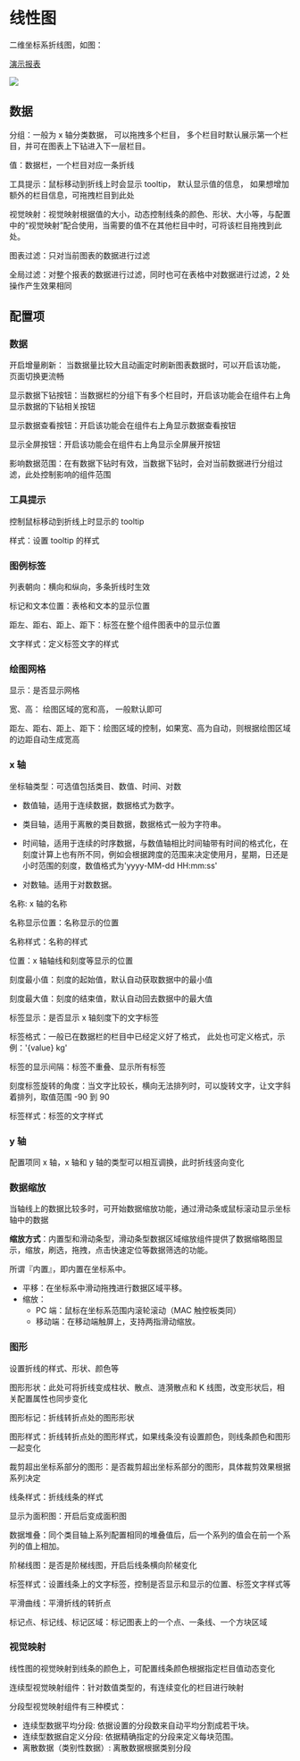 # 线性图

二维坐标系折线图，如图：

[演示报表](https://datahu.cn/report?key=fa0514e4f5b64518c6b53af83f2b41e3#/detail)

![](/assets/2021-09-08-11-37-45-image.png)

## 数据

分组：一般为 x 轴分类数据， 可以拖拽多个栏目， 多个栏目时默认展示第一个栏目，并可在图表上下钻进入下一层栏目。

值：数据栏，一个栏目对应一条折线

工具提示：鼠标移动到折线上时会显示 tooltip， 默认显示值的信息， 如果想增加额外的栏目信息，可拖拽栏目到此处

视觉映射：视觉映射根据值的大小，动态控制线条的颜色、形状、大小等，与配置中的“视觉映射”配合使用，当需要的值不在其他栏目中时，可将该栏目拖拽到此处。

图表过滤：只对当前图表的数据进行过滤

全局过滤：对整个报表的数据进行过滤，同时也可在表格中对数据进行过滤，2 处操作产生效果相同

## 配置项

### 数据

开启增量刷新： 当数据量比较大且动画定时刷新图表数据时，可以开启该功能，页面切换更流畅

显示数据下钻按钮：当数据栏的分组下有多个栏目时，开启该功能会在组件右上角显示数据的下钻相关按钮

显示数据查看按钮：开启该功能会在组件右上角显示数据查看按钮

显示全屏按钮：开启该功能会在组件右上角显示全屏展开按钮

影响数据范围：在有数据下钻时有效，当数据下钻时，会对当前数据进行分组过滤，此处控制影响的组件范围

### 工具提示

控制鼠标移动到折线上时显示的 tooltip

样式：设置 tooltip 的样式

### 图例标签

列表朝向：横向和纵向，多条折线时生效

标记和文本位置：表格和文本的显示位置

距左、距右、距上、距下：标签在整个组件图表中的显示位置

文字样式：定义标签文字的样式

### 绘图网格

显示：是否显示网格

宽、高： 绘图区域的宽和高， 一般默认即可

距左、距右、距上、距下：绘图区域的控制，如果宽、高为自动，则根据绘图区域的边距自动生成宽高

### x 轴

坐标轴类型：可选值包括类目、数值、时间、对数

- 数值轴，适用于连续数据，数据格式为数字。

- 类目轴，适用于离散的类目数据，数据格式一般为字符串。

- 时间轴，适用于连续的时序数据，与数值轴相比时间轴带有时间的格式化，在刻度计算上也有所不同，例如会根据跨度的范围来决定使用月，星期，日还是小时范围的刻度，数值格式为'yyyy-MM-dd HH:mm:ss'

- 对数轴。适用于对数数据。

名称: x 轴的名称

名称显示位置：名称显示的位置

名称样式：名称的样式

位置：x 轴轴线和刻度等显示的位置

刻度最小值：刻度的起始值，默认自动获取数据中的最小值

刻度最大值：刻度的结束值，默认自动回去数据中的最大值

标签显示：是否显示 x 轴刻度下的文字标签

标签格式：一般已在数据栏的栏目中已经定义好了格式， 此处也可定义格式，示例：'{value} kg'

标签的显示间隔：标签不重叠、显示所有标签

刻度标签旋转的角度：当文字比较长，横向无法排列时，可以旋转文字，让文字斜着排列，取值范围 -90 到 90

标签样式：标签的文字样式

### y 轴

配置项同 x 轴，x 轴和 y 轴的类型可以相互调换，此时折线竖向变化

### 数据缩放

当轴线上的数据比较多时，可开始数据缩放功能，通过滑动条或鼠标滚动显示坐标轴中的数据

**缩放方式**：内置型和滑动条型，滑动条型数据区域缩放组件提供了数据缩略图显示，缩放，刷选，拖拽，点击快速定位等数据筛选的功能。

所谓『内置』，即内置在坐标系中。

- 平移：在坐标系中滑动拖拽进行数据区域平移。
- 缩放：
  - PC 端：鼠标在坐标系范围内滚轮滚动（MAC 触控板类同）
  - 移动端：在移动端触屏上，支持两指滑动缩放。

### 

### 图形

设置折线的样式、形状、颜色等

图形形状：此处可将折线变成柱状、散点、涟漪散点和 K 线图，改变形状后，相关配置属性也同步变化

图形标记：折线转折点处的图形形状

图形样式：折线转折点处的图形样式，如果线条没有设置颜色，则线条颜色和图形一起变化

裁剪超出坐标系部分的图形：是否裁剪超出坐标系部分的图形，具体裁剪效果根据系列决定

线条样式：折线线条的样式

显示为面积图：开启后变成面积图

数据堆叠：同个类目轴上系列配置相同的堆叠值后，后一个系列的值会在前一个系列的值上相加。

阶梯线图：是否是阶梯线图，开启后线条横向阶梯变化

标签样式：设置线条上的文字标签，控制是否显示和显示的位置、标签文字样式等

平滑曲线：平滑折线的转折点

标记点、标记线、标记区域：标记图表上的一个点、一条线、一个方块区域

### 视觉映射

线性图的视觉映射到线条的颜色上，可配置线条颜色根据指定栏目值动态变化

连续型视觉映射组件：针对数值类型的，有连续变化的栏目进行映射

分段型视觉映射组件有三种模式：

- 连续型数据平均分段: 依据设置的分段数来自动平均分割成若干块。
- 连续型数据自定义分段: 依据精确指定的分段来定义每块范围。
- 离散数据（类别性数据）: 离散数据根据类别分段

